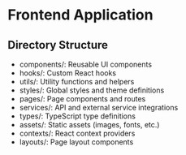 # Frontend Application

## Directory Structure

- components/: Reusable UI components
- hooks/: Custom React hooks
- utils/: Utility functions and helpers
- styles/: Global styles and theme definitions
- pages/: Page components and routes
- services/: API and external service integrations
- types/: TypeScript type definitions
- assets/: Static assets (images, fonts, etc.)
- contexts/: React context providers
- layouts/: Page layout components
